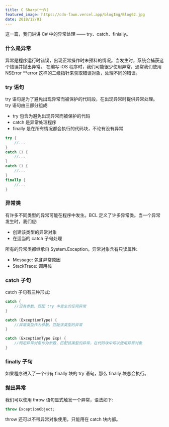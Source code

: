 ```yaml
---
title: C Sharp(十六)
featured_image: https://cdn-fawn.vercel.app/blogImg/Blog62.jpg
date: 2018/12/01
---
```


这一篇，我们讲讲 C# 中的异常处理 —— try、catch、finially。

### 什么是异常
异常是程序运行时错误，出现正常操作时未预料的情况。当发生时，系统会捕获这个错误并抛出异常。
在编写 iOS 程序时，我们可能很少使用异常，通常我们使用 NSError **error 这样的二级指针来获取错误对象，处理不同的错误。

### try 语句
try 语句是为了避免出现异常而被保护的代码段，在出现异常时提供异常处理。
try 语句由三部分组成: 
- try 包含为避免出现异常而被保护的代码
- catch 是异常处理程序
- finally 是在所有情况都会执行的代码块，不论有没有异常

``` csharp
try {
    //...
}
catch () {
    //...
}
catch () {
    //...
}
finally {
    //...
}
```

### 异常类
有许多不同类型的异常可能在程序中发生。BCL 定义了许多异常类。当一个异常发生时，我们应: 
- 创建该类型的异常对象
- 在适当的 catch 子句处理

所有的异常类都继承自 System.Exception。异常对象含有只读属性: 
- Message: 包含异常原因
- StackTrace: 调用栈

### catch 子句
catch 子句有三种形式: 
``` csharp
catch {
    //没有参数，匹配 try 中发生的任何异常
}

catch (ExceptionType) {
    //异常类型作为参数，匹配该类型的异常
}

catch (ExceptionType Exp) {
    //特定异常对象作为参数，匹配该类型的异常，在代码块中可以使用异常对象
}
```

### finally 子句
如果程序进入了一个带有 finally 块的 try 语句，那么 finally 块总会执行。

### 抛出异常
我们可以使用 throw 语句显式触发一个异常，语法如下: 
``` csharp
throw ExceptionObject;
```

throw 还可以不带异常对象使用，只能用在 catch 块内部。